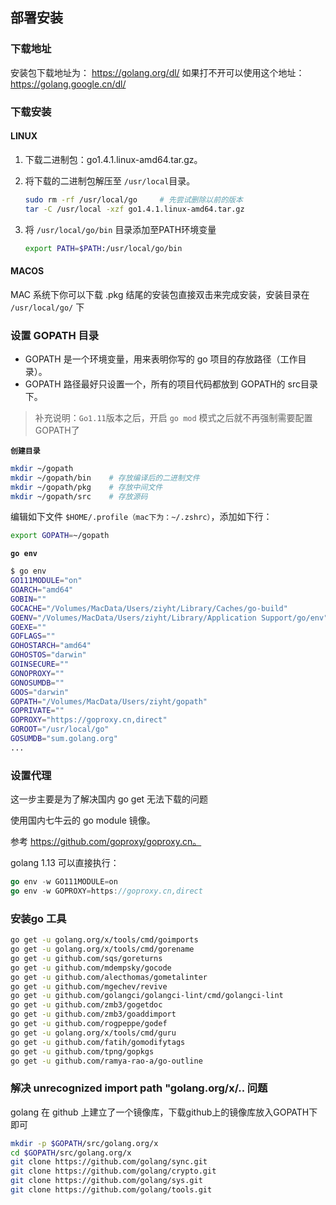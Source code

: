## 部署安装

### 下载地址

安装包下载地址为： https://golang.org/dl/
如果打不开可以使用这个地址： https://golang.google.cn/dl/

### 下载安装

#### LINUX

1. 下载二进制包：go1.4.1.linux-amd64.tar.gz。

2. 将下载的二进制包解压至 `/usr/local`目录。

   ```sh
   sudo rm -rf /usr/local/go     # 先尝试删除以前的版本
   tar -C /usr/local -xzf go1.4.1.linux-amd64.tar.gz
   ```

3. 将 `/usr/local/go/bin` 目录添加至PATH环境变量

   ```sh
   export PATH=$PATH:/usr/local/go/bin
   ```

#### MACOS
MAC 系统下你可以下载 .pkg 结尾的安装包直接双击来完成安装，安装目录在 `/usr/local/go/` 下

### 设置 GOPATH 目录

* GOPATH 是一个环境变量，用来表明你写的 go 项目的存放路径（工作目录）。
* GOPATH 路径最好只设置一个，所有的项目代码都放到 GOPATH的 src目录下。

> 补充说明：`Go1.11`版本之后，开启 `go mod` 模式之后就不再强制需要配置GOPATH了

**`创建目录`**

```sh
mkdir ~/gopath
mkdir ~/gopath/bin    # 存放编译后的二进制文件
mkdir ~/gopath/pkg    # 存放中间文件
mkdir ~/gopath/src    # 存放源码
```

编辑如下文件 `$HOME/.profile（mac下为：~/.zshrc）`，添加如下行：

```sh
export GOPATH=~/gopath
```

**`go env`**

```sh
$ go env
GO111MODULE="on"
GOARCH="amd64"
GOBIN=""
GOCACHE="/Volumes/MacData/Users/ziyht/Library/Caches/go-build"
GOENV="/Volumes/MacData/Users/ziyht/Library/Application Support/go/env"
GOEXE=""
GOFLAGS=""
GOHOSTARCH="amd64"
GOHOSTOS="darwin"
GOINSECURE=""
GONOPROXY=""
GONOSUMDB=""
GOOS="darwin"
GOPATH="/Volumes/MacData/Users/ziyht/gopath"
GOPRIVATE=""
GOPROXY="https://goproxy.cn,direct"
GOROOT="/usr/local/go"
GOSUMDB="sum.golang.org"
...
```

### 设置代理

这一步主要是为了解决国内 go get 无法下载的问题

使用国内七牛云的 go module 镜像。

参考 https://github.com/goproxy/goproxy.cn。

golang 1.13 可以直接执行：

```go
go env -w GO111MODULE=on
go env -w GOPROXY=https://goproxy.cn,direct
```

### 安装go 工具

```sh
go get -u golang.org/x/tools/cmd/goimports
go get -u golang.org/x/tools/cmd/gorename
go get -u github.com/sqs/goreturns
go get -u github.com/mdempsky/gocode
go get -u github.com/alecthomas/gometalinter
go get -u github.com/mgechev/revive
go get -u github.com/golangci/golangci-lint/cmd/golangci-lint
go get -u github.com/zmb3/gogetdoc
go get -u github.com/zmb3/goaddimport
go get -u github.com/rogpeppe/godef
go get -u golang.org/x/tools/cmd/guru
go get -u github.com/fatih/gomodifytags
go get -u github.com/tpng/gopkgs
go get -u github.com/ramya-rao-a/go-outline
```

### 解决 unrecognized import path "golang.org/x/.. 问题

golang 在 github 上建立了一个镜像库，下载github上的镜像库放入GOPATH下即可

```sh
mkdir -p $GOPATH/src/golang.org/x
cd $GOPATH/src/golang.org/x
git clone https://github.com/golang/sync.git
git clone https://github.com/golang/crypto.git
git clone https://github.com/golang/sys.git
git clone https://github.com/golang/tools.git
```

